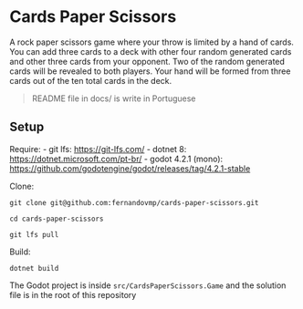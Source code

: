 # Cards Paper Scissors

A rock paper scissors game where your throw is limited by a hand of cards.
You can add three cards to a deck with other four random generated cards and other three cards from your opponent.
Two of the random generated cards will be revealed to both players.
Your hand will be formed from three cards out of the ten total cards in the deck.

> README file in docs/ is write in Portuguese

## Setup

Require:
    - git lfs: https://git-lfs.com/
    - dotnet 8: https://dotnet.microsoft.com/pt-br/
    - godot 4.2.1 (mono): https://github.com/godotengine/godot/releases/tag/4.2.1-stable 

Clone:
```
git clone git@github.com:fernandovmp/cards-paper-scissors.git

cd cards-paper-scissors

git lfs pull
```

Build:
```
dotnet build
```

The Godot project is inside `src/CardsPaperScissors.Game` and the solution file is in the root of this repository


